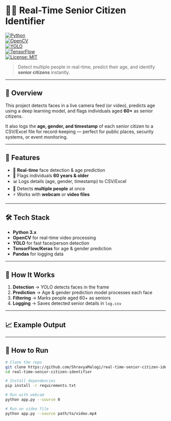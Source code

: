 # 👴👵 Real-Time Senior Citizen Identifier  

[![Python](https://img.shields.io/badge/Python-3.x-blue)](https://www.python.org/)  
[![OpenCV](https://img.shields.io/badge/OpenCV-Computer%20Vision-green)](https://opencv.org/)  
[![YOLO](https://img.shields.io/badge/YOLO-Object%20Detection-orange)](https://pjreddie.com/darknet/yolo/)  
[![TensorFlow](https://img.shields.io/badge/TensorFlow-2.x-orange)](https://www.tensorflow.org/)  
[![License: MIT](https://img.shields.io/badge/License-MIT-yellow.svg)](https://opensource.org/licenses/MIT)  

> Detect multiple people in real-time, predict their age, and identify **senior citizens** instantly.  

---

## 📌 Overview  
This project detects faces in a live camera feed (or video), predicts age using a deep learning model, and flags individuals aged **60+** as senior citizens.  

It also logs the **age, gender, and timestamp** of each senior citizen to a CSV/Excel file for record-keeping — perfect for public places, security systems, or event monitoring.  

---

## 🚀 Features  
- 🎥 **Real-time** face detection & age prediction  
- 🧓 Flags individuals **60 years & older**  
- 📊 Logs details (age, gender, timestamp) to CSV/Excel  
- 👥 Detects **multiple people** at once  
- ⚡ Works with **webcam** or **video files**  

---

## 🛠 Tech Stack  
- **Python 3.x**  
- **OpenCV** for real-time video processing  
- **YOLO** for fast face/person detection  
- **TensorFlow/Keras** for age & gender prediction  
- **Pandas** for logging data  

---

## 📜 How It Works  
1. **Detection** → YOLO detects faces in the frame  
2. **Prediction** → Age & gender prediction model processes each face  
3. **Filtering** → Marks people aged 60+ as seniors  
4. **Logging** → Saves detected senior details in `log.csv`  

---

## 📈 Example Output  



---

## 🏃 How to Run  
```bash
# Clone the repo
git clone https://github.com/ShravyaMalogi/real-time-senior-citizen-identifier.git
cd real-time-senior-citizen-identifier

# Install dependencies
pip install -r requirements.txt

# Run with webcam
python app.py --source 0

# Run on video file
python app.py --source path/to/video.mp4
